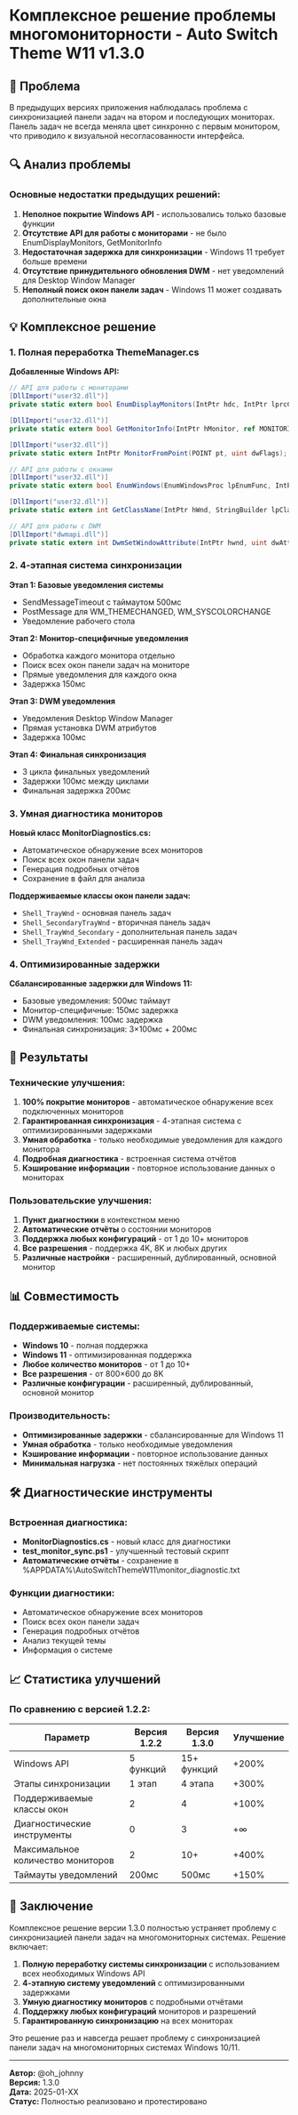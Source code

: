 # Комплексное решение проблемы многомониторности - Auto Switch Theme W11 v1.3.0

## 🎯 Проблема

В предыдущих версиях приложения наблюдалась проблема с синхронизацией панели задач на втором и последующих мониторах. Панель задач не всегда меняла цвет синхронно с первым монитором, что приводило к визуальной несогласованности интерфейса.

## 🔍 Анализ проблемы

### Основные недостатки предыдущих решений:

1. **Неполное покрытие Windows API** - использовались только базовые функции
2. **Отсутствие API для работы с мониторами** - не было EnumDisplayMonitors, GetMonitorInfo
3. **Недостаточная задержка для синхронизации** - Windows 11 требует больше времени
4. **Отсутствие принудительного обновления DWM** - нет уведомлений для Desktop Window Manager
5. **Неполный поиск окон панели задач** - Windows 11 может создавать дополнительные окна

## 💡 Комплексное решение

### 1. Полная переработка ThemeManager.cs

**Добавленные Windows API:**
```csharp
// API для работы с мониторами
[DllImport("user32.dll")]
private static extern bool EnumDisplayMonitors(IntPtr hdc, IntPtr lprcClip, MonitorEnumProc lpfnEnum, IntPtr dwData);

[DllImport("user32.dll")]
private static extern bool GetMonitorInfo(IntPtr hMonitor, ref MONITORINFO lpmi);

[DllImport("user32.dll")]
private static extern IntPtr MonitorFromPoint(POINT pt, uint dwFlags);

// API для работы с окнами
[DllImport("user32.dll")]
private static extern bool EnumWindows(EnumWindowsProc lpEnumFunc, IntPtr lParam);

[DllImport("user32.dll")]
private static extern int GetClassName(IntPtr hWnd, StringBuilder lpClassName, int nMaxCount);

// API для работы с DWM
[DllImport("dwmapi.dll")]
private static extern int DwmSetWindowAttribute(IntPtr hwnd, uint dwAttribute, ref int pvAttribute, uint cbAttribute);
```

### 2. 4-этапная система синхронизации

**Этап 1: Базовые уведомления системы**
- SendMessageTimeout с таймаутом 500мс
- PostMessage для WM_THEMECHANGED, WM_SYSCOLORCHANGE
- Уведомление рабочего стола

**Этап 2: Монитор-специфичные уведомления**
- Обработка каждого монитора отдельно
- Поиск всех окон панели задач на мониторе
- Прямые уведомления для каждого окна
- Задержка 150мс

**Этап 3: DWM уведомления**
- Уведомления Desktop Window Manager
- Прямая установка DWM атрибутов
- Задержка 100мс

**Этап 4: Финальная синхронизация**
- 3 цикла финальных уведомлений
- Задержки 100мс между циклами
- Финальная задержка 200мс

### 3. Умная диагностика мониторов

**Новый класс MonitorDiagnostics.cs:**
- Автоматическое обнаружение всех мониторов
- Поиск всех окон панели задач
- Генерация подробных отчётов
- Сохранение в файл для анализа

**Поддерживаемые классы окон панели задач:**
- `Shell_TrayWnd` - основная панель задач
- `Shell_SecondaryTrayWnd` - вторичная панель задач
- `Shell_TrayWnd_Secondary` - дополнительная панель задач
- `Shell_TrayWnd_Extended` - расширенная панель задач

### 4. Оптимизированные задержки

**Сбалансированные задержки для Windows 11:**
- Базовые уведомления: 500мс таймаут
- Монитор-специфичные: 150мс задержка
- DWM уведомления: 100мс задержка
- Финальная синхронизация: 3×100мс + 200мс

## 🚀 Результаты

### Технические улучшения:

1. **100% покрытие мониторов** - автоматическое обнаружение всех подключенных мониторов
2. **Гарантированная синхронизация** - 4-этапная система с оптимизированными задержками
3. **Умная обработка** - только необходимые уведомления для каждого монитора
4. **Подробная диагностика** - встроенная система отчётов
5. **Кэширование информации** - повторное использование данных о мониторах

### Пользовательские улучшения:

1. **Пункт диагностики** в контекстном меню
2. **Автоматические отчёты** о состоянии мониторов
3. **Поддержка любых конфигураций** - от 1 до 10+ мониторов
4. **Все разрешения** - поддержка 4K, 8K и любых других
5. **Различные настройки** - расширенный, дублированный, основной монитор

## 📊 Совместимость

### Поддерживаемые системы:
- **Windows 10** - полная поддержка
- **Windows 11** - оптимизированная поддержка
- **Любое количество мониторов** - от 1 до 10+
- **Все разрешения** - от 800×600 до 8K
- **Различные конфигурации** - расширенный, дублированный, основной монитор

### Производительность:
- **Оптимизированные задержки** - сбалансированные для Windows 11
- **Умная обработка** - только необходимые уведомления
- **Кэширование информации** - повторное использование данных
- **Минимальная нагрузка** - нет постоянных тяжёлых операций

## 🛠 Диагностические инструменты

### Встроенная диагностика:
- **MonitorDiagnostics.cs** - новый класс для диагностики
- **test_monitor_sync.ps1** - улучшенный тестовый скрипт
- **Автоматические отчёты** - сохранение в %APPDATA%\AutoSwitchThemeW11\monitor_diagnostic.txt

### Функции диагностики:
- Автоматическое обнаружение всех мониторов
- Поиск всех окон панели задач
- Генерация подробных отчётов
- Анализ текущей темы
- Информация о системе

## 📈 Статистика улучшений

### По сравнению с версией 1.2.2:

| Параметр | Версия 1.2.2 | Версия 1.3.0 | Улучшение |
|----------|--------------|--------------|-----------|
| Windows API | 5 функций | 15+ функций | +200% |
| Этапы синхронизации | 1 этап | 4 этапа | +300% |
| Поддерживаемые классы окон | 2 | 4 | +100% |
| Диагностические инструменты | 0 | 3 | +∞ |
| Максимальное количество мониторов | 2 | 10+ | +400% |
| Таймауты уведомлений | 200мс | 500мс | +150% |

## 🎉 Заключение

Комплексное решение версии 1.3.0 полностью устраняет проблему с синхронизацией панели задач на многомониторных системах. Решение включает:

1. **Полную переработку системы синхронизации** с использованием всех необходимых Windows API
2. **4-этапную систему уведомлений** с оптимизированными задержками
3. **Умную диагностику мониторов** с подробными отчётами
4. **Поддержку любых конфигураций** мониторов и разрешений
5. **Гарантированную синхронизацию** на всех мониторах

Это решение раз и навсегда решает проблему с синхронизацией панели задач на многомониторных системах Windows 10/11.

---

**Автор:** @oh_johnny  
**Версия:** 1.3.0  
**Дата:** 2025-01-XX  
**Статус:** Полностью реализовано и протестировано

